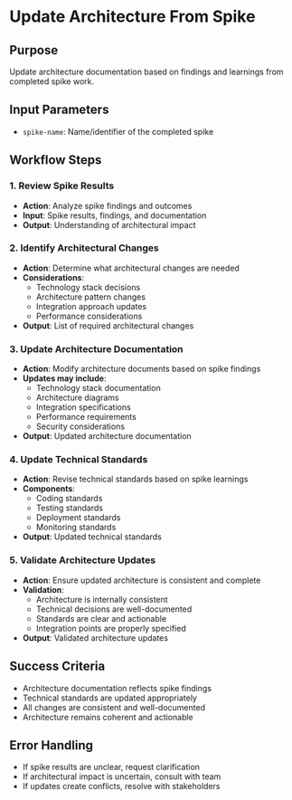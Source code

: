 # Update Architecture From Spike

## Purpose
Update architecture documentation based on findings and learnings from completed spike work.

## Input Parameters
- `spike-name`: Name/identifier of the completed spike

## Workflow Steps

### 1. Review Spike Results
- **Action**: Analyze spike findings and outcomes
- **Input**: Spike results, findings, and documentation
- **Output**: Understanding of architectural impact

### 2. Identify Architectural Changes
- **Action**: Determine what architectural changes are needed
- **Considerations**:
  - Technology stack decisions
  - Architecture pattern changes
  - Integration approach updates
  - Performance considerations
- **Output**: List of required architectural changes

### 3. Update Architecture Documentation
- **Action**: Modify architecture documents based on spike findings
- **Updates may include**:
  - Technology stack documentation
  - Architecture diagrams
  - Integration specifications
  - Performance requirements
  - Security considerations
- **Output**: Updated architecture documentation

### 4. Update Technical Standards
- **Action**: Revise technical standards based on spike learnings
- **Components**:
  - Coding standards
  - Testing standards
  - Deployment standards
  - Monitoring standards
- **Output**: Updated technical standards

### 5. Validate Architecture Updates
- **Action**: Ensure updated architecture is consistent and complete
- **Validation**:
  - Architecture is internally consistent
  - Technical decisions are well-documented
  - Standards are clear and actionable
  - Integration points are properly specified
- **Output**: Validated architecture updates

## Success Criteria
- Architecture documentation reflects spike findings
- Technical standards are updated appropriately
- All changes are consistent and well-documented
- Architecture remains coherent and actionable

## Error Handling
- If spike results are unclear, request clarification
- If architectural impact is uncertain, consult with team
- If updates create conflicts, resolve with stakeholders
